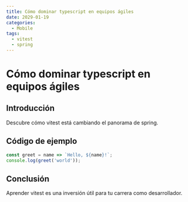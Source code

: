 ```yaml
---
title: Cómo dominar typescript en equipos ágiles
date: 2029-01-19
categories:
  - Mobile
tags:
  - vitest
  - spring
---
```


# Cómo dominar typescript en equipos ágiles

## Introducción

Descubre cómo vitest está cambiando el panorama de spring.

## Código de ejemplo

```javascript
const greet = name => `Hello, ${name}!`;
console.log(greet('world'));
```

## Conclusión

Aprender vitest es una inversión útil para tu carrera como desarrollador.